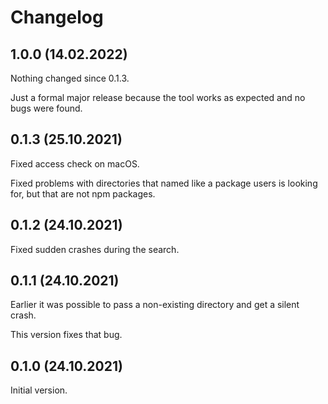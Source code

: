 # Changelog

## 1.0.0 (14.02.2022)

Nothing changed since 0.1.3.

Just a formal major release because the tool works as expected and no bugs were found.


## 0.1.3 (25.10.2021)

Fixed access check on macOS.

Fixed problems with directories that named like a package users is looking for,
but that are not npm packages.


## 0.1.2 (24.10.2021)

Fixed sudden crashes during the search.


## 0.1.1 (24.10.2021)

Earlier it was possible to pass a non-existing directory and get a silent crash.

This version fixes that bug.


## 0.1.0 (24.10.2021)

Initial version.
